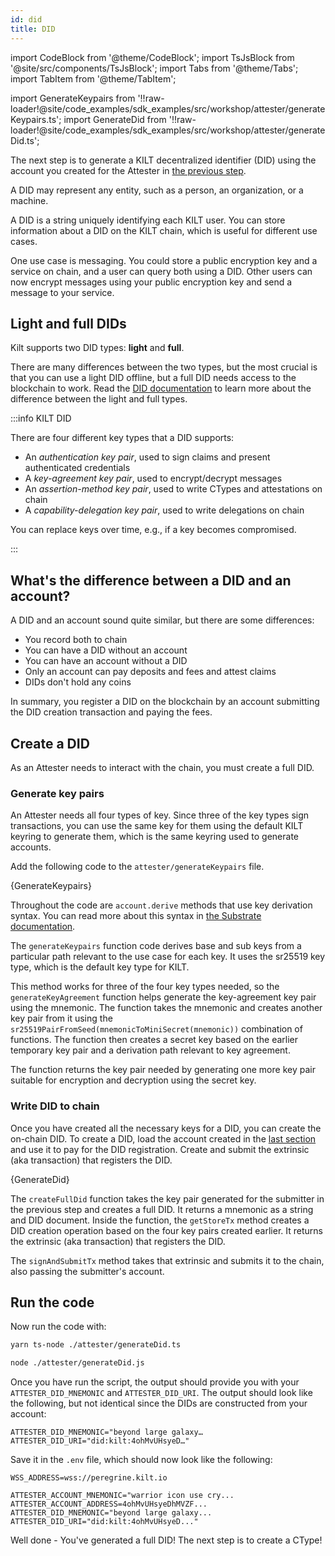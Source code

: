 ```yaml
---
id: did
title: DID
---
```


import CodeBlock from '@theme/CodeBlock';
import TsJsBlock from '@site/src/components/TsJsBlock';
import Tabs from '@theme/Tabs';
import TabItem from '@theme/TabItem';

import GenerateKeypairs from '!!raw-loader!@site/code_examples/sdk_examples/src/workshop/attester/generateKeypairs.ts';
import GenerateDid from '!!raw-loader!@site/code_examples/sdk_examples/src/workshop/attester/generateDid.ts';

The next step is to generate a KILT decentralized identifier (DID) using the account you created for the <span className="label-role attester">Attester</span> in [the previous step](./01_account.md).


A DID may represent any entity, such as a person, an organization, or a machine.

A DID is a string uniquely identifying each KILT user.
You can store information about a DID on the KILT chain, which is useful for different use cases.

One use case is messaging.
You could store a public encryption key and a service on chain, and a user can query both using a DID.
Other users can now encrypt messages using your public encryption key and send a message to your service.

## Light and full DIDs

Kilt supports two DID types: **light** and **full**.

There are many differences between the two types, but the most crucial is that you can use a light DID offline, but a full DID needs access to the blockchain to work.
Read the [DID documentation](../../../develop/01_sdk/02_cookbook/01_dids/01_light_did_creation.md) to learn more about the difference between the light and full types.

:::info KILT DID

There are four different key types that a DID supports:

- An _authentication key pair_, used to sign claims and present authenticated credentials 
- A _key-agreement key pair_, used to encrypt/decrypt messages
- An _assertion-method key pair_, used to write CTypes and attestations on chain
- A _capability-delegation key pair_, used to write delegations on chain

You can replace keys over time, e.g., if a key becomes compromised.

:::

## What's the difference between a DID and an account?

A DID and an account sound quite similar, but there are some differences:

- You record both to chain
- You can have a DID without an account
- You can have an account without a DID
- Only an account can pay deposits and fees and attest claims
- DIDs don't hold any coins

In summary, you register a DID on the blockchain by an account submitting the DID creation transaction and paying the fees.

## Create a DID

As an <span className="label-role attester">Attester</span> needs to interact with the chain, you must create a full DID.

### Generate key pairs

An <span className="label-role attester">Attester</span> needs all four types of key.
Since three of the key types sign transactions, you can use the same key for them using the default KILT keyring to generate them, which is the same keyring used to generate accounts.

Add the following code to the `attester/generateKeypairs` file.

<TsJsBlock fileName="attester/generateKeypairs">
  {GenerateKeypairs}
</TsJsBlock>

<!-- TODO: Is this enough? -->

Throughout the code are `account.derive` methods that use key derivation syntax. You can read more about this syntax in [the Substrate documentation](https://docs.substrate.io/reference/command-line-tools/subkey/#working-with-derived-keys).

The `generateKeypairs` function code derives base and sub keys from a particular path relevant to the use case for each key.
It uses the sr25519 key type, which is the default key type for KILT.

This method works for three of the four key types needed, so the `generateKeyAgreement` function helps generate the key-agreement key pair using the mnemonic.
The function takes the mnemonic and creates another key pair from it using the `sr25519PairFromSeed(mnemonicToMiniSecret(mnemonic))` combination of functions.
The function then creates a secret key based on the earlier temporary key pair and a derivation path relevant to key agreement.

The function returns the key pair needed by generating one more key pair suitable for encryption and decryption using the secret key.

### Write DID to chain

Once you have created all the necessary keys for a DID, you can create the on-chain DID.
To create a DID, load the account created in the [last section](./01_account.md) and use it to pay for the DID registration.
Create and submit the extrinsic (aka transaction) that registers the DID.

<TsJsBlock fileName="attester/generateDid">
  {GenerateDid}
</TsJsBlock>

The `createFullDid` function takes the key pair generated for the submitter in the previous step and creates a full DID. It returns a mnemonic as a string and DID document.
Inside the function, the `getStoreTx` method creates a DID creation operation based on the four key pairs created earlier.
It returns the extrinsic (aka transaction) that registers the DID.

The `signAndSubmitTx` method takes that extrinsic and submits it to the chain, also passing the submitter's account.

## Run the code

Now run the code with:

<Tabs groupId="ts-js-choice">
  <TabItem value='ts' label='Typescript' default>

  ```bash
  yarn ts-node ./attester/generateDid.ts
  ```

  </TabItem>
  <TabItem value='js' label='Javascript' default>

  ```bash
  node ./attester/generateDid.js
  ```

  </TabItem>
</Tabs>

Once you have run the script, the output should provide you with your `ATTESTER_DID_MNEMONIC` and `ATTESTER_DID_URI`.
The output should look like the following, but not identical since the DIDs are constructed from your account:

```
ATTESTER_DID_MNEMONIC="beyond large galaxy…
ATTESTER_DID_URI="did:kilt:4ohMvUHsyeD…"
```

Save it in the `.env` file, which should now look like the following:

```env title=".env"
WSS_ADDRESS=wss://peregrine.kilt.io

ATTESTER_ACCOUNT_MNEMONIC="warrior icon use cry...
ATTESTER_ACCOUNT_ADDRESS=4ohMvUHsyeDhMVZF...
ATTESTER_DID_MNEMONIC="beyond large galaxy...
ATTESTER_DID_URI="did:kilt:4ohMvUHsyeD..."
```

Well done - You've generated a full DID! The next step is to create a CType!
